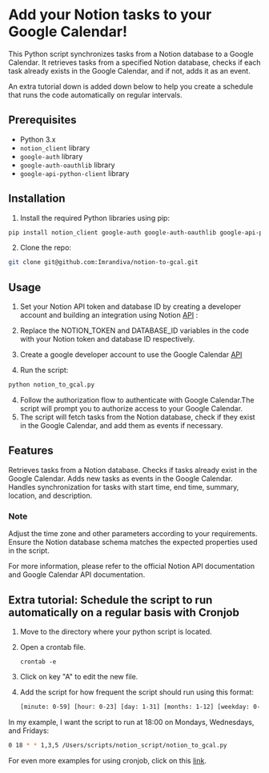 # Add your Notion tasks to your Google Calendar!

This Python script synchronizes tasks from a Notion database to a Google Calendar. It retrieves tasks from a specified Notion database, checks if each task already exists in the Google Calendar, and if not, adds it as an event.

An extra tutorial down is added down below to help you create a schedule that runs the code automatically on regular intervals. 

## Prerequisites

- Python 3.x
- `notion_client` library
- `google-auth` library
- `google-auth-oauthlib` library
- `google-api-python-client` library

## Installation

1. Install the required Python libraries using pip:

```bash
pip install notion_client google-auth google-auth-oauthlib google-api-python-client
```

2. Clone the repo:
```bash
git clone git@github.com:Imrandiva/notion-to-gcal.git
```   

## Usage

1. Set your Notion API token and database ID by creating a developer account and building an integration using Notion [API](https://developers.notion.com/docs/create-a-notion-integration) :



2. Replace the NOTION_TOKEN and DATABASE_ID variables in the code with your Notion token and database ID respectively. 

3. Create a google developer account to use the Google Calendar [API](https://developers.google.com/calendar/api/v3/reference/events)
3. Run the script:

```bash
python notion_to_gcal.py
```

4. Follow the authorization flow to authenticate with Google Calendar.The script will prompt you to authorize access to your Google Calendar.
5. The script will fetch tasks from the Notion database, check if they exist in the Google Calendar, and add them as events if necessary.


## Features

Retrieves tasks from a Notion database.
Checks if tasks already exist in the Google Calendar.
Adds new tasks as events in the Google Calendar.
Handles synchronization for tasks with start time, end time, summary, location, and description.


### Note

Adjust the time zone and other parameters according to your requirements.
Ensure the Notion database schema matches the expected properties used in the script.

For more information, please refer to the official Notion API documentation and Google Calendar API documentation.



## Extra tutorial: Schedule the script to run automatically on a regular basis with Cronjob


1. Move to the directory where your python script is located.
2. Open a crontab file.
 
   ```
   crontab -e
   ```

3. Click on key "A" to edit the new file.
4. Add the script for how frequent the script should run using this format:
   
   ```bash
   [minute: 0-59] [hour: 0-23] [day: 1-31] [months: 1-12] [weekday: 0-6] [path-to-script]
   ```

In my example, I want the script to run at 18:00 on Mondays, Wednesdays, and Fridays:
```bash
0 18 * * 1,3,5 /Users/scripts/notion_script/notion_to_gcal.py
```

For even more examples for using cronjob, click on this [link](https://crontab.guru/examples.html).
